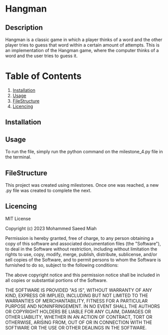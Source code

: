 # Hangman

## Description
Hangman is a classic game in which a player thinks of a word and the other player tries to guess that word within a certain amount of attempts.
This is an implementation of the Hangman game, where the computer thinks of a word and the user tries to guess it.

# Table of Contents
1. [Installation](#installation)
2. [Usage](#usage)
3. [FileStructure](#filestructure)
4. [Licencing](#licencing)

## Installation

## Usage
To run the file, simply run the python command on the milestone_4.py file in the terminal.

## FileStructure
This project was created using milestones. Once one was reached, a new .py file was created to complete the next.

## Licencing
MIT License

Copyright (c) 2023 Mohammed Saeed Miah

Permission is hereby granted, free of charge, to any person obtaining a copy
of this software and associated documentation files (the "Software"), to deal
in the Software without restriction, including without limitation the rights
to use, copy, modify, merge, publish, distribute, sublicense, and/or sell
copies of the Software, and to permit persons to whom the Software is
furnished to do so, subject to the following conditions:

The above copyright notice and this permission notice shall be included in all
copies or substantial portions of the Software.

THE SOFTWARE IS PROVIDED "AS IS", WITHOUT WARRANTY OF ANY KIND, EXPRESS OR
IMPLIED, INCLUDING BUT NOT LIMITED TO THE WARRANTIES OF MERCHANTABILITY,
FITNESS FOR A PARTICULAR PURPOSE AND NONINFRINGEMENT. IN NO EVENT SHALL THE
AUTHORS OR COPYRIGHT HOLDERS BE LIABLE FOR ANY CLAIM, DAMAGES OR OTHER
LIABILITY, WHETHER IN AN ACTION OF CONTRACT, TORT OR OTHERWISE, ARISING FROM,
OUT OF OR IN CONNECTION WITH THE SOFTWARE OR THE USE OR OTHER DEALINGS IN THE
SOFTWARE.